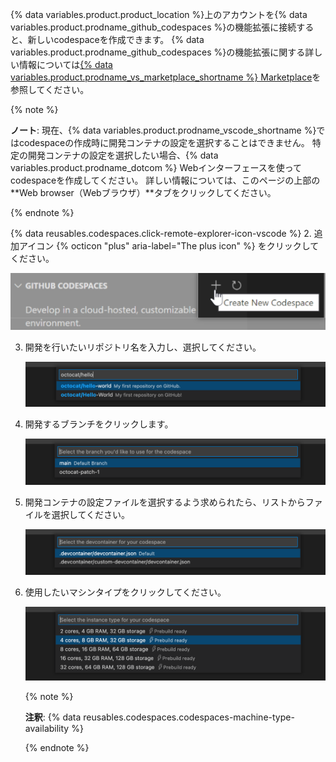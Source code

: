 {% data variables.product.product_location %}上のアカウントを{% data variables.product.prodname_github_codespaces %}の機能拡張に接続すると、新しいcodespaceを作成できます。 {% data variables.product.prodname_github_codespaces %}の機能拡張に関する詳しい情報については[{% data variables.product.prodname_vs_marketplace_shortname %} Marketplace](https://marketplace.visualstudio.com/items?itemName=GitHub.codespaces)を参照してください。

{% note %}

**ノート**: 現在、{% data variables.product.prodname_vscode_shortname %}ではcodespaceの作成時に開発コンテナの設定を選択することはできません。 特定の開発コンテナの設定を選択したい場合、{% data variables.product.prodname_dotcom %} Webインターフェースを使ってcodespaceを作成してください。 詳しい情報については、このページの上部の**Web browser（Webブラウザ）**タブをクリックしてください。

{% endnote %}

{% data reusables.codespaces.click-remote-explorer-icon-vscode %}
2. 追加アイコン {% octicon "plus" aria-label="The plus icon" %} をクリックしてください。

   ![{% data variables.product.prodname_codespaces %} の [Create New Codespace] オプション](/assets/images/help/codespaces/create-codespace-vscode.png)

3. 開発を行いたいリポジトリ名を入力し、選択してください。

   ![新しい {% data variables.product.prodname_codespaces %} を作成するためのリポジトリを検索する](/assets/images/help/codespaces/choose-repository-vscode.png)

4. 開発するブランチをクリックします。

   ![新しい {% data variables.product.prodname_codespaces %} を作成するためのブランチを検索する](/assets/images/help/codespaces/choose-branch-vscode.png)

5. 開発コンテナの設定ファイルを選択するよう求められたら、リストからファイルを選択してください。

   ![{% data variables.product.prodname_codespaces %}の開発コンテナの設定ファイルの選択](/assets/images/help/codespaces/choose-dev-container-vscode.png)

6. 使用したいマシンタイプをクリックしてください。

   ![新しい {% data variables.product.prodname_codespaces %} のインスタンスタイプ](/assets/images/help/codespaces/choose-sku-vscode.png)

   {% note %}

   **注釈**: {% data reusables.codespaces.codespaces-machine-type-availability %}

   {% endnote %}
